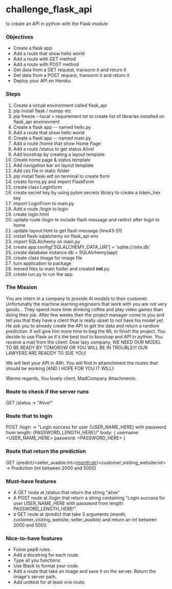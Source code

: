 # challenge_flask_api
to create an API in python with the Flask module

### Objectives

* Create a flask app
* Add a route that show hello world
* Add a route with GET method
* Add a route with POST method
* Get data from a GET request, transorm it and return it
* Get data from a POST request, transorm it and return it
* Deploy your API on Heroku


### Steps

1. Create a virtual environment called flask_api 
2. pip install flask / numpy etc
3. pip freeze --local > requirement.txt to create list of libraries installed on flask_api environment
4. Create a flask app -- named hello.py
5. Add a route that show hello world
6. Create a flask app -- named main.py
7. Add a route /home that show Home Page
8. Add a route /status to get status Alive!
9. Add boostrap by creating a layout template
10. Create home page & status template
11. Add navigation bar on layout template
12. Add css file in static folder
14. pip install flask-wtf on terminal to create form
15. create forms.py and import FlaskForm
16. create class Loginform
17. create secret key by using pyton secrets library to create a token_hex key
18. import LoginFrom to main.py  
19. Add a route /login to login
20. create login.html
21. update route /login to include flash message and redirct after login to home
22. update layout.html to get flash message (line43-51)
23. install flask-sqlalchemy on flask_api env
24. import SQLAlchemy on main.py
25. create app.config['SQLALCHEMY_DATA_URI'] = 'sqlite:///site.db'
26. create database instance db = SQLAlchemy(app)
27. create class Image for image file
28. turn application to package
29. moved files to main folder and created __init__.py 
30. create run.py to run the app



### The Mission

You are intern in a company to provide AI models to their customer. Unfortunatly the machine learning engineers that work with you are not very goods... They spend more time drinking coffee and play video games than doing their job. After few weeks their the project manager come to you and tell you that they have a client that is really upset to not have his model yet. He ask you to already create the API to get the data and return a random prediction. It will give him more time to beg the ML to finish the project.
You decide to use Flask as it's the best tool to boostrap and API in python. You receive a mail from the client:
Dear lazy company,
WE NEED OUR MODEL TO BE READY BY TOMOROW OR YOU WILL BE IN TROUBLE!!!
OUR LAWYERS ARE READDY TO SUE YOU!

We will test your API in 48h.
You will find in attamchment the routes that should be working (AND I HOPE FOR YOU IT WILL):

Warms regards,
You lovely client,
MadCompany
Attachments:

### Route to check if the server runs
GET /status -> "Alive!"

###  Route that to login
POST /login -> "Login success for user {USER_NAME_HERE} with password from length: {PASSWORD_LENGTH_HERE}!"
body: {
    username: <USER_NAME_HERE>
    password: <PASSWORD_HERE>
}

### Route that return the prediction
GET /predict/<seller_avaible:int>/<month:str>/<customer_visiting_website:int> -> Prediction (int between 2000 and 5000)

### Must-have features
* A GET route at /status that return the string "alive"
* A POST route at /login that return a string containing "Login success for user USER_NAME_HERE with password from length: PASSWORD_LENGTH_HERE!".
* a GET route at /predict that take 3 arguments (month, customer_visiting_website, seller_avaible) and return an int between 2000 and 5000.

### Nice-to-have features
* Folow pep8 rules.
* Add a docstring for each route.
* Type all you functions.
* Use Black to format your code.
* Add a route that take an image and save it on the server. Return the image's server path.
* Add unittest for at least one route.






